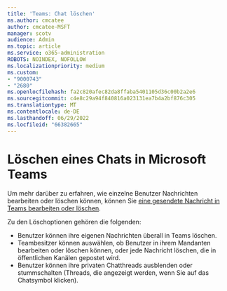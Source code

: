 ```yaml
---
title: 'Teams: Chat löschen'
ms.author: cmcatee
author: cmcatee-MSFT
manager: scotv
audience: Admin
ms.topic: article
ms.service: o365-administration
ROBOTS: NOINDEX, NOFOLLOW
ms.localizationpriority: medium
ms.custom:
- "9000743"
- "2680"
ms.openlocfilehash: fa2c820afec82da8ffaba5401105d36c00b2a2e6
ms.sourcegitcommit: c4e8c29a94f840816a023131ea7b4a2bf876c305
ms.translationtype: MT
ms.contentlocale: de-DE
ms.lasthandoff: 06/29/2022
ms.locfileid: "66382665"
---
```

# <a name="delete-a-chat-in-microsoft-teams"></a>Löschen eines Chats in Microsoft Teams

Um mehr darüber zu erfahren, wie einzelne Benutzer Nachrichten bearbeiten oder löschen können, können Sie [eine gesendete Nachricht in Teams bearbeiten oder löschen](https://support.office.com/article/5f1fe604-a900-4a07-b8b7-8cf70ed6b263).

Zu den Löschoptionen gehören die folgenden:

- Benutzer können ihre eigenen Nachrichten überall in Teams löschen.
- Teambesitzer können auswählen, ob Benutzer in ihrem Mandanten bearbeiten oder löschen können, oder jede Nachricht löschen, die in öffentlichen Kanälen gepostet wird.
- Benutzer können ihre privaten Chatthreads ausblenden oder stummschalten (Threads, die angezeigt werden, wenn Sie auf das Chatsymbol klicken).
